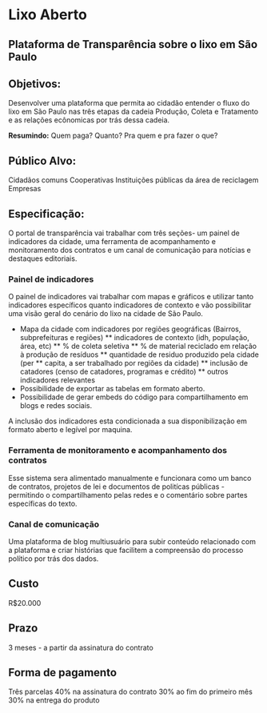 # Lixo Aberto
## Plataforma de Transparência sobre o lixo em São Paulo

## Objetivos:
Desenvolver uma plataforma que permita ao cidadão entender o fluxo do lixo em São Paulo nas três etapas da cadeia Produção, Coleta e Tratamento e as relações ecônomicas por trás dessa cadeia. 

**Resumindo:** Quem paga? Quanto? Pra quem e pra fazer o que?

## Público Alvo:
Cidadãos comuns
Cooperativas
Instituições públicas da área de reciclagem
Empresas

## Especificação:
O portal de transparência vai trabalhar com três seções- um painel de indicadores da cidade, uma ferramenta de acompanhamento e monitoramento dos contratos e um canal de comunicação para notícias e destaques editoriais.

### Painel de indicadores
O painel de indicadores vai trabalhar com mapas e gráficos e utilizar tanto indicadores específicos quanto indicadores de contexto e vão possibilitar uma visão geral do cenário do lixo na cidade de São Paulo.

* Mapa da cidade com indicadores por regiões geográficas (Bairros, subprefeituras e regiões)
** indicadores de contexto (idh, população, área, etc)
** % de coleta seletiva
** % de material reciclado em relação à produção de resíduos
** quantidade de residuo produzido pela cidade (per ** capita, a ser trabalhado por regiões da cidade)
** inclusão de catadores (censo de catadores, programas e crédito)
** outros indicadores relevantes
* Possibilidade de exportar as tabelas em formato aberto.
* Possibilidade de gerar embeds do código para compartilhamento em blogs e redes sociais.

A inclusão dos indicadores esta condicionada a sua disponibilização em formato aberto e legível por maquina.

### Ferramenta de monitoramento e acompanhamento dos contratos

Esse sistema sera alimentado manualmente e funcionara como um banco de contratos, projetos de lei e documentos de politícas públicas - permitindo o compartilhamento pelas redes e o comentário sobre partes específicas do texto.

### Canal de comunicação

Uma plataforma de blog multiusuário para subir conteúdo relacionado com a plataforma e criar histórias que facilitem a compreensão do processo político por trás dos dados.

## Custo
R$20.000

## Prazo
3 meses - a partir da assinatura do contrato

## Forma de pagamento
Três parcelas
40% na assinatura do contrato
30% ao fim do primeiro mês
30% na entrega do produto